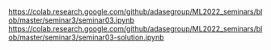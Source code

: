 https://colab.research.google.com/github/adasegroup/ML2022_seminars/blob/master/seminar3/seminar03.ipynb
https://colab.research.google.com/github/adasegroup/ML2022_seminars/blob/master/seminar3/seminar03-solution.ipynb
